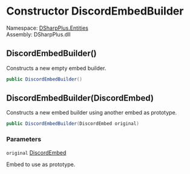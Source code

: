 # Constructor DiscordEmbedBuilder

Namespace: [DSharpPlus.Entities](DSharpPlus.Entities.md)  
Assembly: DSharpPlus.dll

## <a id="DSharpPlus_Entities_DiscordEmbedBuilder__ctor"></a>DiscordEmbedBuilder\(\)

Constructs a new empty embed builder.

```csharp
public DiscordEmbedBuilder()
```

## <a id="DSharpPlus_Entities_DiscordEmbedBuilder__ctor_DSharpPlus_Entities_DiscordEmbed_"></a>DiscordEmbedBuilder\(DiscordEmbed\)

Constructs a new embed builder using another embed as prototype.

```csharp
public DiscordEmbedBuilder(DiscordEmbed original)
```

### Parameters

`original` [DiscordEmbed](DSharpPlus.Entities.DiscordEmbed.md)

Embed to use as prototype.

